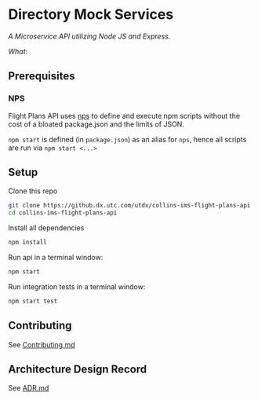 # Directory Mock Services

_A Microservice API utilizing Node JS and Express._

_What_: 

## Prerequisites

### NPS

Flight Plans API uses [nps] to define and execute npm scripts without the cost of a bloated package.json and the limits of JSON.

`npm start` is defined (in `package.json`) as an alias for `nps`, hence all scripts are run via `npm start <...>`

## Setup

Clone this repo

```sh
git clone https://github.dx.utc.com/utdx/collins-ims-flight-plans-api
cd collins-ims-flight-plans-api
```

Install all dependencies

```sh
npm install
```

Run api in a terminal window:

```sh
npm start
```

Run integration tests in a terminal window:

```sh
npm start test
```

## Contributing

See [Contributing.md](CONTRIBUTING.md)

## Architecture Design Record

See [ADR.md](ADR.md)

[nps]: https://github.com/kentcdodds/nps
[confluence]: https://confluence.dx.utc.com/display/CIM/Collins+IMS+Marketplace

